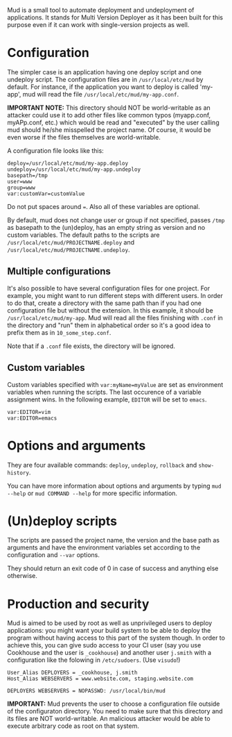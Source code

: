 Mud is a small tool to automate deployment and undeployment of applications. It
stands for Multi Version Deployer as it has been built for this purpose even if
it can work with single-version projects as well.

# Configuration

The simpler case is an application having one deploy script and one undeploy
script. The configuration files are in `/usr/local/etc/mud` by default. For
instance, if the application you want to deploy is called 'my-app', mud will
read the file `/usr/local/etc/mud/my-app.conf`.

**IMPORTANT NOTE:** This directory should NOT be world-writable as an attacker
could use it to add other files like common typos (myapp.conf, myAPp.conf, etc.)
which would be read and "executed" by the user calling mud should he/she
misspelled the project name. Of course, it would be even worse if the files
themselves are world-writable.

A configuration file looks like this:

    deploy=/usr/local/etc/mud/my-app.deploy
    undeploy=/usr/local/etc/mud/my-app.undeploy
    basepath=/tmp
    user=www
    group=www
    var:customVar=customValue

Do not put spaces around `=`. Also all of these variables are optional.

By default, mud does not change user or group if not specified, passes `/tmp` as
basepath to the (un)deploy, has an empty string as version and no custom
variables. The default paths to the scripts are
`/usr/local/etc/mud/PROJECTNAME.deploy` and
`/usr/local/etc/mud/PROJECTNAME.undeploy`.

## Multiple configurations

It's also possible to have several configuration files for one project. For
example, you might want to run different steps with different users. In order to
do that, create a directory with the same path than if you had one configuration
file but without the extension. In this example, it should be
`/usr/local/etc/mud/my-app`. Mud will read all the files finishing with `.conf`
in the directory and "run" them in alphabetical order so it's a good idea to
prefix them as in `10_some_step.conf`.

Note that if a `.conf` file exists, the directory will be ignored.

## Custom variables

Custom variables specified with `var:myName=myValue` are set as environment
variables when running the scripts. The last occurence of a variable assignment
wins. In the following example, `EDITOR` will be set to `emacs`.

    var:EDITOR=vim
    var:EDITOR=emacs

# Options and arguments

They are four available commands: `deploy`, `undeploy`, `rollback` and
`show-history`.

You can have more information about options and arguments by typing `mud --help`
or `mud COMMAND --help` for more specific information.

# (Un)deploy scripts

The scripts are passed the project name, the version and the base path as
arguments and have the environment variables set according to the configuration
and `--var` options.

They should return an exit code of 0 in case of success and anything else
otherwise.

# Production and security

Mud is aimed to be used by root as well as unprivileged users to deploy
applications: you might want your build system to be able to deploy the program
without having access to this part of the system though. In order to achieve
this, you can give sudo access to your CI user (say you use Cookhouse and the
user is `_cookhouse`) and another user `j.smith` with a configuration like the
folowing in `/etc/sudoers`. (Use `visudo`!)

    User_Alias DEPLOYERS = _cookhouse, j.smith
    Host_Alias WEBSERVERS = www.website.com, staging.website.com

    DEPLOYERS WEBSERVERS = NOPASSWD: /usr/local/bin/mud

**IMPORTANT:** Mud prevents the user to choose a configuration file outside of
the configuraton directory. You need to make sure that this directory and its
files are NOT world-writable. An malicious attacker would be able to execute
arbitrary code as root on that system.
